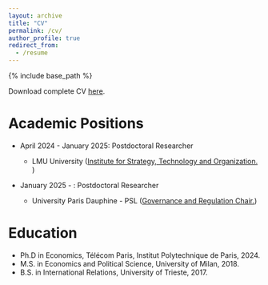 ```yaml
---
layout: archive 
title: "CV"
permalink: /cv/
author_profile: true
redirect_from:
  - /resume
---
```


{% include base_path %}

Download complete CV <a href="https://www.dropbox.com/scl/fi/kdeg17efr6d4frh2fne7g/CB_cv.pdf?rlkey=dgeka7lo5tkcd0zv5vr1zxjd6&dl=0">here</a>.

Academic Positions
======
* April 2024 - January 2025: Postdoctoral Researcher 
  * LMU University (<a href="https://www.som.lmu.de/isto/en/">Institute for Strategy, Technology and Organization.</a> )

* January 2025 - : Postdoctoral Researcher 
  * University Paris Dauphine - PSL (<a href="https://chairgovreg.fondation-dauphine.fr/">Governance and Regulation Chair.</a>)

Education
======
* Ph.D in Economics, Télécom Paris, Institut Polytechnique de Paris, 2024.
* M.S. in Economics and Political Science, University of Milan, 2018.
* B.S. in International Relations, University of Trieste, 2017.


